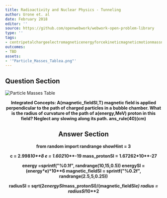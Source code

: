 ```yaml
---
title: Radioactivity and Nuclear Physics - Tunneling
author: Urone et. al
date: February 2018
editor: ''
source: https://github.com/openwebwork/webwork-open-problem-library
type: ''
tags:
- centripetalchargeelectromagneticenergyforcekineticmagneticmotionmassnuclearradiationvelocity
outcomes:
- TBD
assets:
- '"Particle_Masses_Tablea.png"'
---
```


## Question Section 

![Particle Masses Table]("Particle_Masses_Tablea.png")

<center> 

<b>
<b>Integrated Concepts:<b> A(magnetic_fieldSI,T) magnetic field is applied perpendicular to the path of charged particles in a bubble chamber. What is the radius of curvature of the path of a(energy,MeV) proton in this field? Neglect any slowing along its path.
ans_rule(40)(cm)



## Answer Section

from random import randrange
showHint = 3

c = 2.998*10**8
e = 1.602*10**-19
mass_protonSI = 1.67262*10**-27

energy =sprintf("%0.1f",  randrange(10,15,0.5))
energySI  = (energy*e)*10**6
magnetic_fieldSI = sprintf("%0.2f", randrange(2.5,5,0.25))

radiusSI = sqrt(2*energySI*mass_protonSI)/(magnetic_fieldSI*e)
radius = radiusSI*10**2